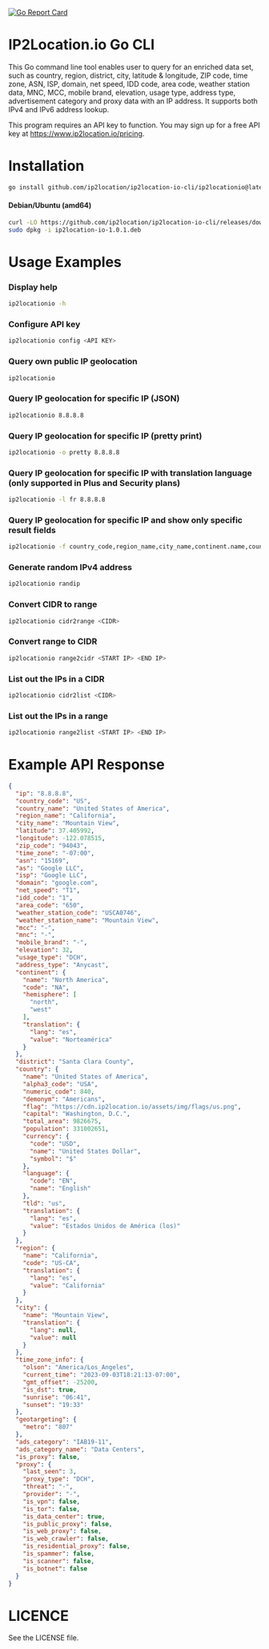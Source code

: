 [![Go Report Card](https://goreportcard.com/badge/github.com/ip2location/ip2location-io-cli)](https://goreportcard.com/report/github.com/ip2location/ip2location-io-cli)

IP2Location.io Go CLI
=====================
This Go command line tool enables user to query for an enriched data set, such as country, region, district, city, latitude & longitude, ZIP code, time zone, ASN, ISP, domain, net speed, IDD code, area code, weather station data, MNC, MCC, mobile brand, elevation, usage type, address type, advertisement category and proxy data with an IP address. It supports both IPv4 and IPv6 address lookup.

This program requires an API key to function. You may sign up for a free API key at https://www.ip2location.io/pricing.


Installation
============
```bash
go install github.com/ip2location/ip2location-io-cli/ip2locationio@latest
```



#### Debian/Ubuntu (amd64)

```bash
curl -LO https://github.com/ip2location/ip2location-io-cli/releases/download/v1.0.1/ip2location-io-1.0.1.deb
sudo dpkg -i ip2location-io-1.0.1.deb
```



Usage Examples
==============

### Display help
```bash
ip2locationio -h
```

### Configure API key
```bash
ip2locationio config <API KEY>
```

### Query own public IP geolocation
```bash
ip2locationio
```

### Query IP geolocation for specific IP (JSON)
```bash
ip2locationio 8.8.8.8
```

### Query IP geolocation for specific IP (pretty print)
```bash
ip2locationio -o pretty 8.8.8.8
```

### Query IP geolocation for specific IP with translation language (only supported in Plus and Security plans)
```bash
ip2locationio -l fr 8.8.8.8
```

### Query IP geolocation for specific IP and show only specific result fields
```bash
ip2locationio -f country_code,region_name,city_name,continent.name,country.alpha3_code 8.8.8.8
```

### Generate random IPv4 address
```bash
ip2locationio randip
```

### Convert CIDR to range
```bash
ip2locationio cidr2range <CIDR>
```

### Convert range to CIDR
```bash
ip2locationio range2cidr <START IP> <END IP>
```

### List out the IPs in a CIDR
```bash
ip2locationio cidr2list <CIDR>
```

### List out the IPs in a range
```bash
ip2locationio range2list <START IP> <END IP>
```


Example API Response
====================
```json
{
  "ip": "8.8.8.8",
  "country_code": "US",
  "country_name": "United States of America",
  "region_name": "California",
  "city_name": "Mountain View",
  "latitude": 37.405992,
  "longitude": -122.078515,
  "zip_code": "94043",
  "time_zone": "-07:00",
  "asn": "15169",
  "as": "Google LLC",
  "isp": "Google LLC",
  "domain": "google.com",
  "net_speed": "T1",
  "idd_code": "1",
  "area_code": "650",
  "weather_station_code": "USCA0746",
  "weather_station_name": "Mountain View",
  "mcc": "-",
  "mnc": "-",
  "mobile_brand": "-",
  "elevation": 32,
  "usage_type": "DCH",
  "address_type": "Anycast",
  "continent": {
    "name": "North America",
    "code": "NA",
    "hemisphere": [
      "north",
      "west"
    ],
    "translation": {
      "lang": "es",
      "value": "Norteamérica"
    }
  },
  "district": "Santa Clara County",
  "country": {
    "name": "United States of America",
    "alpha3_code": "USA",
    "numeric_code": 840,
    "demonym": "Americans",
    "flag": "https://cdn.ip2location.io/assets/img/flags/us.png",
    "capital": "Washington, D.C.",
    "total_area": 9826675,
    "population": 331002651,
    "currency": {
      "code": "USD",
      "name": "United States Dollar",
      "symbol": "$"
    },
    "language": {
      "code": "EN",
      "name": "English"
    },
    "tld": "us",
    "translation": {
      "lang": "es",
      "value": "Estados Unidos de América (los)"
    }
  },
  "region": {
    "name": "California",
    "code": "US-CA",
    "translation": {
      "lang": "es",
      "value": "California"
    }
  },
  "city": {
    "name": "Mountain View",
    "translation": {
      "lang": null,
      "value": null
    }
  },
  "time_zone_info": {
    "olson": "America/Los_Angeles",
    "current_time": "2023-09-03T18:21:13-07:00",
    "gmt_offset": -25200,
    "is_dst": true,
    "sunrise": "06:41",
    "sunset": "19:33"
  },
  "geotargeting": {
    "metro": "807"
  },
  "ads_category": "IAB19-11",
  "ads_category_name": "Data Centers",
  "is_proxy": false,
  "proxy": {
    "last_seen": 3,
    "proxy_type": "DCH",
    "threat": "-",
    "provider": "-",
    "is_vpn": false,
    "is_tor": false,
    "is_data_center": true,
    "is_public_proxy": false,
    "is_web_proxy": false,
    "is_web_crawler": false,
    "is_residential_proxy": false,
    "is_spammer": false,
    "is_scanner": false,
    "is_botnet": false
  }
}
```


LICENCE
=====================
See the LICENSE file.
